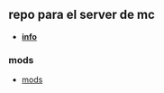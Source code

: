 ## repo para el server de mc

- [**info**](https://github.com/mardevour/mc-server/blob/main/md/info.md)


### mods

- [mods](https://github.com/mardevour/mc-server/blob/main/md/mods.md)

<!-- ### financiacion

- **presupuesto**: **9,99€ / mes ⇢** [<u>panel 4 de hostinger</u>](https://www.hostinger.com/vps/minecraft-hosting?utm_medium=affiliate&utm_source=aff150829&utm_campaign=6&session=102a45b5deaae58a2a62b5c3dc7f13) -->
